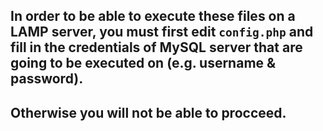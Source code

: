 ## In order to be able to execute these files on a LAMP server, you must first edit ```config.php``` and fill in the credentials of  MySQL server that are going to be executed on (e.g. username & password). 
## Otherwise you will not be able to procceed.
